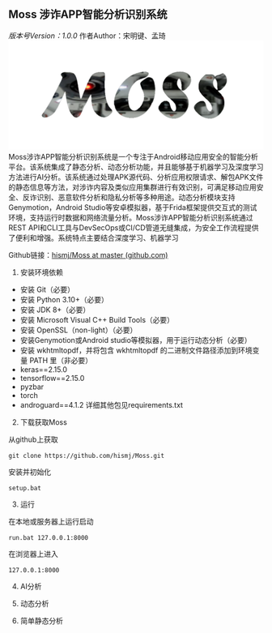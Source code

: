 ## Moss 涉诈APP智能分析识别系统
*版本号Version：1.0.0*
作者Author：宋明键、孟琦
![Moss](https://raw.githubusercontent.com/hismj/Moss/master/mobsf/static/img/moss_logo.png)
Moss涉诈APP智能分析识别系统是一个专注于Android移动应用安全的智能分析平台。该系统集成了静态分析、动态分析功能，并且能够基于机器学习及深度学习方法进行AI分析。该系统通过处理APK源代码、分析应用权限请求、解包APK文件的静态信息等方法，对涉诈内容及类似应用集群进行有效识别，可满足移动应用安全、反诈识别、恶意软件分析和隐私分析等多种用途。动态分析模块支持Genymotion，Android Studio等安卓模拟器，基于Frida框架提供交互式的测试环境，支持运行时数据和网络流量分析。Moss涉诈APP智能分析识别系统通过REST API和CLI工具与DevSecOps或CI/CD管道无缝集成，为安全工作流程提供了便利和增强。系统特点主要结合深度学习、机器学习

Github链接：[hismj/Moss at master (github.com)](https://github.com/hismj/Moss/tree/master)

 1. 安装环境依赖

 - 安装 Git（必要）
 - 安装 Python 3.10+（必要）
 - 安装 JDK 8+（必要）
 - 安装 Microsoft Visual C++ Build Tools（必要）
 - 安装 OpenSSL（non-light）（必要）
 - 安装Genymotion或Android studio等模拟器，用于运行动态分析（必要）
 - 安装 wkhtmltopdf，并将包含 wkhtmltopdf 的二进制文件路径添加到环境变量 PATH 里（非必要）
 - keras==2.15.0
 - tensorflow==2.15.0
 - pyzbar
 - torch
 - androguard==4.1.2
详细其他包见requirements.txt

2. 下载获取Moss

从github上获取
```
git clone https://github.com/hismj/Moss.git
```
安装并初始化
```
setup.bat
```
3. 运行

在本地或服务器上运行启动
```
run.bat 127.0.0.1:8000
```
在浏览器上进入
```
127.0.0.1:8000
```
4. AI分析

5. 动态分析
6. 简单静态分析





<!--stackedit_data:
eyJoaXN0b3J5IjpbLTEwNTE5MDc4MTEsMTcxNTMxODEwNCwxMD
A4NTI3NDgwLC0xMjE4MTgxMzEwLDMzMDQzMjA0Nl19
-->